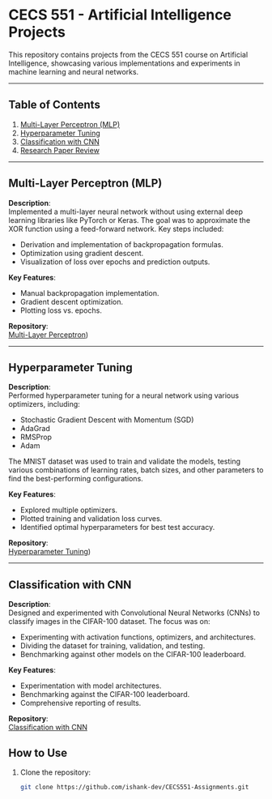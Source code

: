 # CECS 551 - Artificial Intelligence Projects

This repository contains projects from the CECS 551 course on Artificial Intelligence, showcasing various implementations and experiments in machine learning and neural networks.

---

## Table of Contents

1. [Multi-Layer Perceptron (MLP)](#multi-layer-perceptron-mlp)
2. [Hyperparameter Tuning](#hyperparameter-tuning)
3. [Classification with CNN](#classification-with-cnn)
4. [Research Paper Review](#research-paper-review)

---

## Multi-Layer Perceptron (MLP)

**Description**:  
Implemented a multi-layer neural network without using external deep learning libraries like PyTorch or Keras. The goal was to approximate the XOR function using a feed-forward network. Key steps included:
- Derivation and implementation of backpropagation formulas.
- Optimization using gradient descent.
- Visualization of loss over epochs and prediction outputs.

**Key Features**:
- Manual backpropagation implementation.
- Gradient descent optimization.
- Plotting loss vs. epochs.

**Repository**:  
[Multi-Layer Perceptron](https://github.com/ishank-dev/CECS_CSULB_2026/blob/main/CECS_551_AI/Assignment_2/Assignment%202%20MLP%20(4).ipynb))

---

## Hyperparameter Tuning

**Description**:  
Performed hyperparameter tuning for a neural network using various optimizers, including:
- Stochastic Gradient Descent with Momentum (SGD)
- AdaGrad
- RMSProp
- Adam

The MNIST dataset was used to train and validate the models, testing various combinations of learning rates, batch sizes, and other parameters to find the best-performing configurations.

**Key Features**:
- Explored multiple optimizers.
- Plotted training and validation loss curves.
- Identified optimal hyperparameters for best test accuracy.

**Repository**:  
[Hyperparameter Tuning](https://github.com/ishank-dev/CECS_CSULB_2026/blob/main/CECS_551_AI/Assignment_3/Assignment%20AI%20(3)%20(5).ipynb))

---

## Classification with CNN

**Description**:  
Designed and experimented with Convolutional Neural Networks (CNNs) to classify images in the CIFAR-100 dataset. The focus was on:
- Experimenting with activation functions, optimizers, and architectures.
- Dividing the dataset for training, validation, and testing.
- Benchmarking against other models on the CIFAR-100 leaderboard.

**Key Features**:
- Experimentation with model architectures.
- Benchmarking against the CIFAR-100 leaderboard.
- Comprehensive reporting of results.

**Repository**:  
[Classification with CNN](https://github.com/ishank-dev/CECS_CSULB_2026/blob/main/CECS_551_AI/Assignment_4/Assignment%204%20Final%20AI%20(2)%20(1).ipynb)

## How to Use

1. Clone the repository:
   ```bash
   git clone https://github.com/ishank-dev/CECS551-Assignments.git
